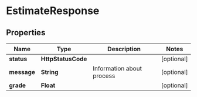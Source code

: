 

# EstimateResponse


## Properties

| Name | Type | Description | Notes |
|------------ | ------------- | ------------- | -------------|
|**status** | **HttpStatusCode** |  |  [optional] |
|**message** | **String** | Information about process |  [optional] |
|**grade** | **Float** |  |  [optional] |



